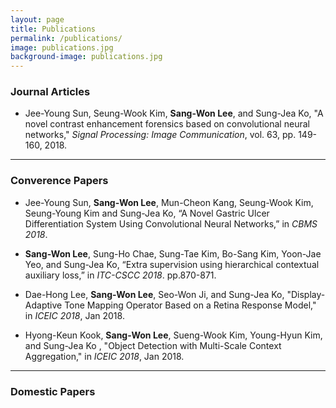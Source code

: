 ```yaml
---
layout: page
title: Publications
permalink: /publications/
image: publications.jpg
background-image: publications.jpg
---
```


### Journal Articles

- Jee-Young Sun, Seung-Wook Kim, **Sang-Won Lee**, and Sung-Jea Ko, "A novel contrast enhancement forensics based on convolutional neural networks," *Signal Processing: Image Communication*, vol. 63, pp. 149-160, 2018.

---

### Converence Papers

- Jee-Young Sun, **Sang-Won Lee**, Mun-Cheon Kang, Seung-Wook Kim, Seung-Young Kim and Sung-Jea Ko, “A Novel Gastric Ulcer Differentiation System Using Convolutional Neural Networks,” in *CBMS 2018*.

- **Sang-Won Lee**, Sung-Ho Chae, Sung-Tae Kim, Bo-Sang Kim, Yoon-Jae Yeo, and Sung-Jea Ko, “Extra supervision using hierarchical contextual auxiliary loss,” in *ITC-CSCC 2018*. pp.870-871.

- Dae-Hong Lee, **Sang-Won Lee**, Seo-Won Ji, and Sung-Jea Ko, "Display-Adaptive Tone Mapping Operator Based on a Retina Response Model," in *ICEIC 2018*, Jan 2018.

- Hyong-Keun Kook, **Sang-Won Lee**, Sueng-Wook Kim, Young-Hyun Kim, and Sung-Jea Ko , "Object Detection with Multi-Scale Context Aggregation," in *ICEIC 2018*, Jan 2018.

---

### Domestic Papers
